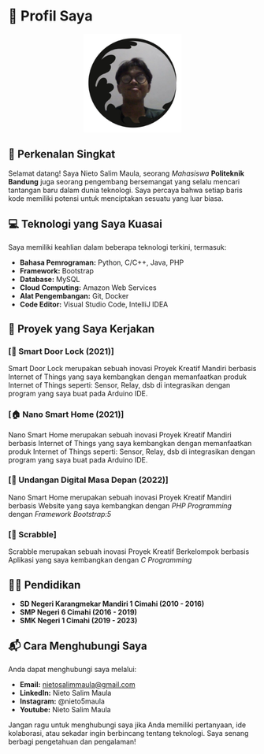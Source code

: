 # 🚀 **Profil Saya**

<div align="center">
    <img src="img/profilpicture.png" alt="Foto Profil" width="200" height="200" style="margin: auto;">
</div>

## 👋 Perkenalan Singkat
Selamat datang! Saya Nieto Salim Maula, seorang _Mahasiswa_ **Politeknik Bandung** juga seorang pengembang bersemangat yang selalu mencari tantangan baru dalam dunia teknologi. Saya percaya bahwa setiap baris kode memiliki potensi untuk menciptakan sesuatu yang luar biasa.

## 💻 Teknologi yang Saya Kuasai
Saya memiliki keahlian dalam beberapa teknologi terkini, termasuk:
- **Bahasa Pemrograman:** Python, C/C++, Java, PHP
- **Framework:** Bootstrap
- **Database:** MySQL
- **Cloud Computing:** Amazon Web Services
- **Alat Pengembangan:** Git, Docker
- **Code Editor:** Visual Studio Code, IntelliJ IDEA

## 🚧 Proyek yang Saya Kerjakan
### [🚀 Smart Door Lock (2021)]
Smart Door Lock merupakan sebuah inovasi Proyek Kreatif Mandiri berbasis Internet of Things yang saya kembangkan dengan memanfaatkan produk Internet of Things seperti: Sensor, Relay, dsb di integrasikan dengan program yang saya buat pada Arduino IDE.

### [🏠 Nano Smart Home (2021)]
Nano Smart Home merupakan sebuah inovasi Proyek Kreatif Mandiri berbasis Internet of Things yang saya kembangkan dengan memanfaatkan produk Internet of Things seperti: Sensor, Relay, dsb di integrasikan dengan program yang saya buat pada Arduino IDE.

### [🎴 Undangan Digital Masa Depan (2022)]
Nano Smart Home merupakan sebuah inovasi Proyek Kreatif Mandiri berbasis Website yang saya kembangkan dengan _PHP Programming_ dengan _Framework Bootstrap:5_

### [🎰 Scrabble]
Scrabble merupakan sebuah inovasi Proyek Kreatif Berkelompok berbasis Aplikasi yang saya kembangkan dengan _C Programming_

## 👨‍🎓 Pendidikan
- **SD Negeri Karangmekar Mandiri 1 Cimahi (2010 - 2016)**
- **SMP Negeri 6 Cimahi (2016 - 2019)**
- **SMK Negeri 1 Cimahi (2019 - 2023)**

## 📬 Cara Menghubungi Saya
Anda dapat menghubungi saya melalui:
- **Email:** nietosalimmaula@gmail.com
- **LinkedIn:** Nieto Salim Maula
- **Instagram:** @nieto5maula
- **Youtube:** Nieto Salim Maula

Jangan ragu untuk menghubungi saya jika Anda memiliki pertanyaan, ide kolaborasi, atau sekadar ingin berbincang tentang teknologi. Saya senang berbagi pengetahuan dan pengalaman!
